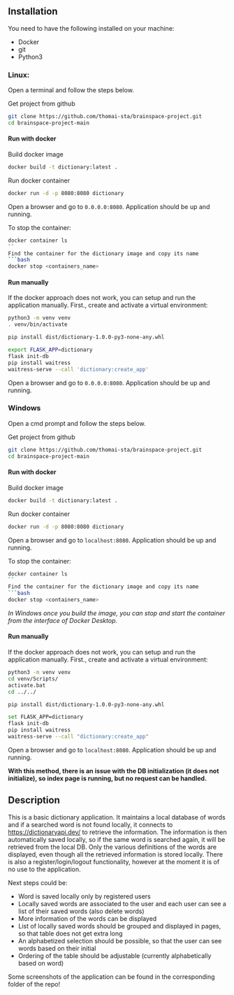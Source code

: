 ## Installation

You need to have the following installed on your machine:
- Docker
- git
- Python3

### Linux:

Open a terminal and follow the steps below.

Get project from github
```bash
git clone https://github.com/thomai-sta/brainspace-project.git
cd brainspace-project-main
```

#### Run with docker

Build docker image

```bash
docker build -t dictionary:latest .
```

Run docker container
```bash
docker run -d -p 8080:8080 dictionary
```

Open a browser and go to ```0.0.0.0:8080```. Application should be up and running.

To stop the container:
```bash
docker container ls
``
Find the container for the dictionary image and copy its name
```bash
docker stop <containers_name>
```

#### Run manually

If the docker approach does not work, you can setup and run the application manually. First., create and activate a virtual environment:
```bash
python3 -m venv venv
. venv/bin/activate
```

```bash
pip install dist/dictionary-1.0.0-py3-none-any.whl
```

```bash
export FLASK_APP=dictionary
flask init-db
pip install waitress
waitress-serve --call 'dictionary:create_app'
```

Open a browser and go to ```0.0.0.0:8080```. Application should be up and running.

### Windows

Open a cmd prompt and follow the steps below.

Get project from github
```bash
git clone https://github.com/thomai-sta/brainspace-project.git
cd brainspace-project-main
```

#### Run with docker

Build docker image

```bash
docker build -t dictionary:latest .
```

Run docker container
```bash
docker run -d -p 8080:8080 dictionary
```

Open a browser and go to ```localhost:8080```. Application should be up and running.

To stop the container:
```bash
docker container ls
``
Find the container for the dictionary image and copy its name
```bash
docker stop <containers_name>
```

*In Windows once you build the image, you can stop and start the container from the interface of Docker Desktop.*
#### Run manually

If the docker approach does not work, you can setup and run the application manually. First., create and activate a virtual environment:
```bash
python3 -m venv venv
cd venv/Scripts/
activate.bat
cd ../../
```

```bash
pip install dist/dictionary-1.0.0-py3-none-any.whl
```

```bash
set FLASK_APP=dictionary
flask init-db
pip install waitress
waitress-serve --call "dictionary:create_app"
```

Open a browser and go to ```localhost:8080```. Application should be up and running.

**With this method, there is an issue with the DB initialization (it does not initialize), so index page is running, but no request can be handled.**


## Description

This is a basic dictionary application. It maintains a local database of words and if a searched word is not found locally, it connects to https://dictionaryapi.dev/ to retrieve the information. The information is then automatically saved locally, so if the same word is searched again, it will be retrieved from the local DB. Only the various definitions of the words are displayed, even though all the retrieved information is stored locally. There is also a register/login/logout functionality, however at the moment it is of no use to the application.

Next steps could be:

- Word is saved locally only by registered users
- Locally saved words are associated to the user and each user can see a list of their saved words (also delete words)
- More information of the words can be displayed
- List of locally saved words should be grouped and displayed in pages, so that table does not get extra long
- An alphabetized selection should be possible, so that the user can see words based on their initial
- Ordering of the table should be adjustable (currently alphabetically based on word)



Some screenshots of the application can be found in the corresponding folder of the repo!
